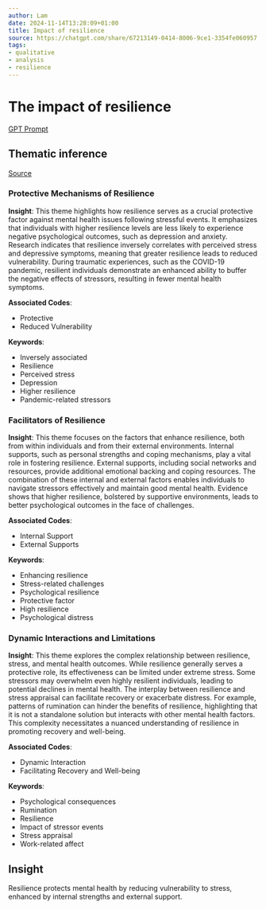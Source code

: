 ```yaml
---
author: Lam
date: 2024-11-14T13:28:09+01:00
title: Impact of resilience
source: https://chatgpt.com/share/67213149-0414-8006-9ce1-3354fe060957
tags:
- qualitative
- analysis
- resilience
---
```


# The impact of resilience

[GPT Prompt](Projects/prompt-for-GPT-based-thematic-analysis.md)

## Thematic inference

[Source](https://chatgpt.com/share/67213149-0414-8006-9ce1-3354fe060957)

### Protective Mechanisms of Resilience

**Insight**: This theme highlights how resilience serves as a crucial protective factor against mental health issues following stressful events. It emphasizes that individuals with higher resilience levels are less likely to experience negative psychological outcomes, such as depression and anxiety. Research indicates that resilience inversely correlates with perceived stress and depressive symptoms, meaning that greater resilience leads to reduced vulnerability. During traumatic experiences, such as the COVID-19 pandemic, resilient individuals demonstrate an enhanced ability to buffer the negative effects of stressors, resulting in fewer mental health symptoms.

**Associated Codes**:
- Protective
- Reduced Vulnerability

**Keywords**:
- Inversely associated
- Resilience
- Perceived stress
- Depression
- Higher resilience
- Pandemic-related stressors

### Facilitators of Resilience

**Insight**: This theme focuses on the factors that enhance resilience, both from within individuals and from their external environments. Internal supports, such as personal strengths and coping mechanisms, play a vital role in fostering resilience. External supports, including social networks and resources, provide additional emotional backing and coping resources. The combination of these internal and external factors enables individuals to navigate stressors effectively and maintain good mental health. Evidence shows that higher resilience, bolstered by supportive environments, leads to better psychological outcomes in the face of challenges.

**Associated Codes**:
- Internal Support
- External Supports

**Keywords**:
- Enhancing resilience
- Stress-related challenges
- Psychological resilience
- Protective factor
- High resilience
- Psychological distress

### Dynamic Interactions and Limitations

**Insight**: This theme explores the complex relationship between resilience, stress, and mental health outcomes. While resilience generally serves a protective role, its effectiveness can be limited under extreme stress. Some stressors may overwhelm even highly resilient individuals, leading to potential declines in mental health. The interplay between resilience and stress appraisal can facilitate recovery or exacerbate distress. For example, patterns of rumination can hinder the benefits of resilience, highlighting that it is not a standalone solution but interacts with other mental health factors. This complexity necessitates a nuanced understanding of resilience in promoting recovery and well-being.

**Associated Codes**:
- Dynamic Interaction
- Facilitating Recovery and Well-being

**Keywords**:
- Psychological consequences
- Rumination
- Resilience
- Impact of stressor events
- Stress appraisal
- Work-related affect

## Insight

Resilience protects mental health by reducing vulnerability to stress, enhanced by internal strengths and external support.

